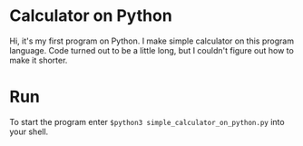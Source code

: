 # **Calculator on Python**

Hi, it's my first program on Python.
I make simple calculator on this program language.
Code turned out to be a little long, but I couldn't figure out how to make it shorter.

# Run
To start the program enter
`$python3 simple_calculator_on_python.py`
into your shell.